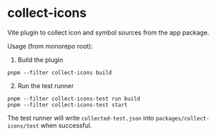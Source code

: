 # collect-icons

Vite plugin to collect icon and symbol sources from the app package.

Usage (from monorepo root):

1. Build the plugin

```
pnpm --filter collect-icons build
```

2. Run the test runner

```
pnpm --filter collect-icons-test run build
pnpm --filter collect-icons-test start
```

The test runner will write `collected-test.json` into `packages/collect-icons/test` when successful.
